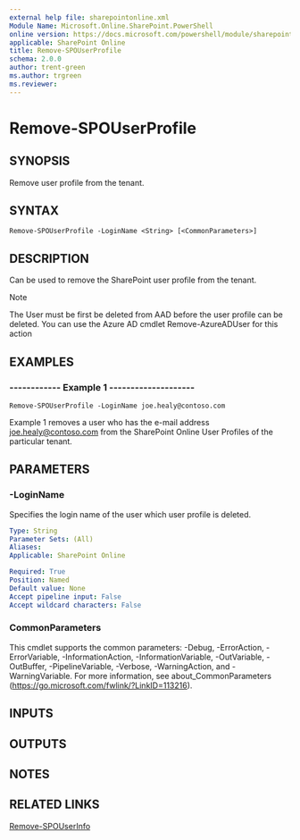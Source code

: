 ```yaml
---
external help file: sharepointonline.xml
Module Name: Microsoft.Online.SharePoint.PowerShell
online version: https://docs.microsoft.com/powershell/module/sharepoint-online/remove-spouserprofile
applicable: SharePoint Online
title: Remove-SPOUserProfile
schema: 2.0.0
author: trent-green
ms.author: trgreen
ms.reviewer:
---
```


# Remove-SPOUserProfile

## SYNOPSIS
Remove user profile from the tenant.

## SYNTAX

```
Remove-SPOUserProfile -LoginName <String> [<CommonParameters>]
```

## DESCRIPTION
Can be used to remove the SharePoint user profile from the tenant.

> [!NOTE]
> The User must be first be deleted from AAD before the user profile can be deleted. You can use the Azure AD cmdlet Remove-AzureADUser for this action

## EXAMPLES

###   ------------ Example 1 --------------------
```
Remove-SPOUserProfile -LoginName joe.healy@contoso.com
```
Example 1 removes a user who has the e-mail address joe.healy@contoso.com from the SharePoint Online User Profiles of the particular tenant.


## PARAMETERS

### -LoginName
Specifies the login name of the user which user profile is deleted.

```yaml
Type: String
Parameter Sets: (All)
Aliases:
Applicable: SharePoint Online

Required: True
Position: Named
Default value: None
Accept pipeline input: False
Accept wildcard characters: False
```

### CommonParameters
This cmdlet supports the common parameters: -Debug, -ErrorAction, -ErrorVariable, -InformationAction, -InformationVariable, -OutVariable, -OutBuffer, -PipelineVariable, -Verbose, -WarningAction, and -WarningVariable. For more information, see about_CommonParameters (https://go.microsoft.com/fwlink/?LinkID=113216).

## INPUTS

## OUTPUTS

## NOTES

## RELATED LINKS

[Remove-SPOUserInfo](Remove-SPOUserInfo.md)

